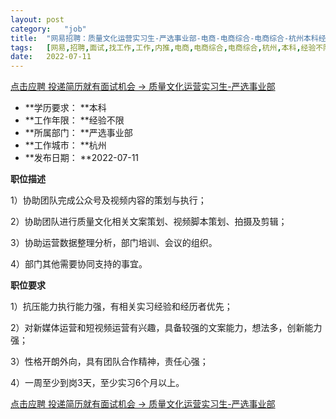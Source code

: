```yaml
---
layout:	post
category:	"job"
title:	"网易招聘：质量文化运营实习生-严选事业部-电商-电商综合-电商综合-杭州本科经验不限"
tags:	[网易,招聘,面试,找工作,工作,内推,电商,电商综合,电商综合,杭州,本科,经验不限]
date:	2022-07-11
---
```


[点击应聘 投递简历就有面试机会 ->  质量文化运营实习生-严选事业部](http://mobile.bole.netease.com/bole/boleDetail?id=41317&employeeId=346f03c3cda5f04c&key=all)



- **学历要求： **本科
- **工作年限： **经验不限
- **所属部门： **严选事业部
- **工作城市： **杭州
- **发布日期： **2022-07-11



**职位描述**

1）协助团队完成公众号及视频内容的策划与执行；

2）协助团队进行质量文化相关文案策划、视频脚本策划、拍摄及剪辑； 

3）协助运营数据整理分析，部门培训、会议的组织。

4）部门其他需要协同支持的事宜。



**职位要求**

1）抗压能力执行能力强，有相关实习经验和经历者优先； 

2）对新媒体运营和短视频运营有兴趣，具备较强的文案能力，想法多，创新能力强； 

3）性格开朗外向，具有团队合作精神，责任心强；

 4）一周至少到岗3天，至少实习6个月以上。



[点击应聘 投递简历就有面试机会 ->  质量文化运营实习生-严选事业部](http://mobile.bole.netease.com/bole/boleDetail?id=41317&employeeId=346f03c3cda5f04c&key=all)